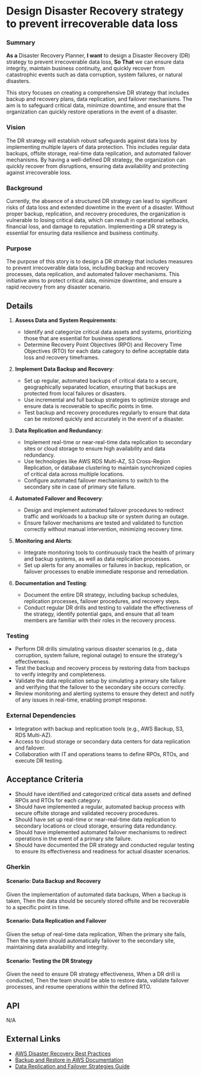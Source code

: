 
# Design Disaster Recovery strategy to prevent irrecoverable data loss
### Summary
**As a** Disaster Recovery Planner, **I want** to design a Disaster Recovery (DR) strategy to prevent irrecoverable data loss, **So That** we can ensure data integrity, maintain business continuity, and quickly recover from catastrophic events such as data corruption, system failures, or natural disasters.

This story focuses on creating a comprehensive DR strategy that includes backup and recovery plans, data replication, and failover mechanisms. The aim is to safeguard critical data, minimize downtime, and ensure that the organization can quickly restore operations in the event of a disaster.

### Vision
The DR strategy will establish robust safeguards against data loss by implementing multiple layers of data protection. This includes regular data backups, offsite storage, real-time data replication, and automated failover mechanisms. By having a well-defined DR strategy, the organization can quickly recover from disruptions, ensuring data availability and protecting against irrecoverable loss.

### Background
Currently, the absence of a structured DR strategy can lead to significant risks of data loss and extended downtime in the event of a disaster. Without proper backup, replication, and recovery procedures, the organization is vulnerable to losing critical data, which can result in operational setbacks, financial loss, and damage to reputation. Implementing a DR strategy is essential for ensuring data resilience and business continuity.

### Purpose
The purpose of this story is to design a DR strategy that includes measures to prevent irrecoverable data loss, including backup and recovery processes, data replication, and automated failover mechanisms. This initiative aims to protect critical data, minimize downtime, and ensure a rapid recovery from any disaster scenario.

## Details
1. **Assess Data and System Requirements**:
    - Identify and categorize critical data assets and systems, prioritizing those that are essential for business operations.
    - Determine Recovery Point Objectives (RPO) and Recovery Time Objectives (RTO) for each data category to define acceptable data loss and recovery timeframes.

2. **Implement Data Backup and Recovery**:
    - Set up regular, automated backups of critical data to a secure, geographically separated location, ensuring that backups are protected from local failures or disasters.
    - Use incremental and full backup strategies to optimize storage and ensure data is recoverable to specific points in time.
    - Test backup and recovery procedures regularly to ensure that data can be restored quickly and accurately in the event of a disaster.

3. **Data Replication and Redundancy**:
    - Implement real-time or near-real-time data replication to secondary sites or cloud storage to ensure high availability and data redundancy.
    - Use technologies like AWS RDS Multi-AZ,  S3 Cross-Region Replication, or database clustering to maintain synchronized copies of critical data across multiple locations.
    - Configure automated failover mechanisms to switch to the secondary site in case of primary site failure.

4. **Automated Failover and Recovery**:
    - Design and implement automated failover procedures to redirect traffic and workloads to a backup site or system during an outage.
    - Ensure failover mechanisms are tested and validated to function correctly without manual intervention, minimizing recovery time.

5. **Monitoring and Alerts**:
    - Integrate monitoring tools to continuously track the health of primary and backup systems, as well as data replication processes.
    - Set up alerts for any anomalies or failures in backup, replication, or failover processes to enable immediate response and remediation.

6. **Documentation and Testing**:
    - Document the entire DR strategy, including backup schedules, replication processes, failover procedures, and recovery steps.
    - Conduct regular DR drills and testing to validate the effectiveness of the strategy, identify potential gaps, and ensure that all team members are familiar with their roles in the recovery process.

### Testing
- Perform DR drills simulating various disaster scenarios (e.g., data corruption, system failure, regional outage) to ensure the strategy's effectiveness.
- Test the backup and recovery process by restoring data from backups to verify integrity and completeness.
- Validate the data replication setup by simulating a primary site failure and verifying that the failover to the secondary site occurs correctly.
- Review monitoring and alerting systems to ensure they detect and notify of any issues in real-time, enabling prompt response.

### External Dependencies
- Integration with backup and replication tools (e.g., AWS Backup,  S3, RDS Multi-AZ).
- Access to cloud storage or secondary data centers for data replication and failover.
- Collaboration with IT and operations teams to define RPOs, RTOs, and execute DR testing.

## Acceptance Criteria
- Should have identified and categorized critical data assets and defined RPOs and RTOs for each category.
- Should have implemented a regular, automated backup process with secure offsite storage and validated recovery procedures.
- Should have set up real-time or near-real-time data replication to secondary locations or cloud storage, ensuring data redundancy.
- Should have implemented automated failover mechanisms to redirect operations in the event of a primary site failure.
- Should have documented the DR strategy and conducted regular testing to ensure its effectiveness and readiness for actual disaster scenarios.

### Gherkin
#### Scenario: Data Backup and Recovery
Given the implementation of automated data backups,
When a backup is taken,
Then the data should be securely stored offsite and be recoverable to a specific point in time.

#### Scenario: Data Replication and Failover
Given the setup of real-time data replication,
When the primary site fails,
Then the system should automatically failover to the secondary site, maintaining data availability and integrity.

#### Scenario: Testing the DR Strategy
Given the need to ensure DR strategy effectiveness,
When a DR drill is conducted,
Then the team should be able to restore data, validate failover processes, and resume operations within the defined RTO.

## API
N/A

## External Links
- [AWS Disaster Recovery Best Practices](https://aws.amazon.com/disaster-recovery/)
- [Backup and Restore in AWS Documentation](https://docs.aws.amazon.com/aws-technical-content/latest/disaster-recovery-workloads/backup-restore-strategy.html)
- [Data Replication and Failover Strategies Guide](#)
